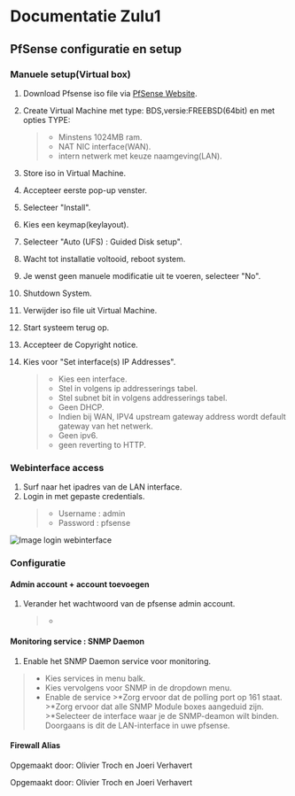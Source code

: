 # Documentatie  Zulu1
## PfSense configuratie en setup

### Manuele setup(Virtual box)

1. Download Pfsense iso file via [PfSense Website](https://www.pfsense.org/download/). 

2. Create Virtual Machine met type: BDS,versie:FREEBSD(64bit) en met opties TYPE:
    >* Minstens 1024MB ram.
    >* NAT NIC interface(WAN).
    >* intern netwerk met keuze naamgeving(LAN).
3. Store iso in Virtual Machine.
4. Accepteer eerste pop-up venster.
5. Selecteer "Install". 
6. Kies een keymap(keylayout). 
7. Selecteer "Auto (UFS) : Guided Disk setup".
8. Wacht tot installatie voltooid, reboot system. 
9. Je wenst geen manuele modificatie uit te voeren, selecteer "No". 
10. Shutdown System. 
11. Verwijder iso file uit Virtual Machine.
12. Start systeem terug op. 
11. Accepteer de Copyright notice. 
12. Kies voor "Set interface(s) IP Addresses".

    >* Kies een interface. 
    >* Stel in volgens ip addresserings tabel. 
    >* Stel subnet bit in volgens addresserings tabel.
    >* Geen DHCP. 
    >* Indien bij WAN, IPV4 upstream gateway address wordt default gateway van het netwerk.
    >* Geen ipv6.
    >* geen reverting to HTTP. 

### Webinterface access

 1. Surf naar het ipadres van de LAN interface. 
 2. Login in met gepaste credentials.
    >* Username : admin
    >* Password : pfsense

![Image login webinterface](https://github.com/HoGentTIN/p3ops-1920-green/tree/master/Documentatie/zulu1/Images/WebinterfaceLoginPfsense.PNG)

### Configuratie
#### Admin account + account toevoegen

1. Verander het wachtwoord van de pfsense admin account. 
    >*

#### Monitoring service : SNMP Daemon

1. Enable het SNMP Daemon service voor monitoring. 
 >* Kies services in menu balk. 
 >* Kies vervolgens voor SNMP in de dropdown menu. 
 >* Enable de service
    >*Zorg ervoor dat de polling port op 161 staat. 
    >*Zorg ervoor dat alle SNMP Module boxes aangeduid zijn. 
    >*Selecteer de interface waar je de SNMP-deamon wilt binden. Doorgaans is dit de LAN-interface in uwe pfsense. 

#### Firewall Alias

    
Opgemaakt door: Olivier Troch en Joeri Verhavert
    
Opgemaakt door: Olivier Troch en Joeri Verhavert
